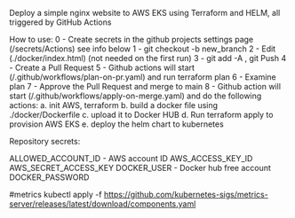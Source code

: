Deploy a simple nginx website to AWS EKS using Terraform and HELM, all triggered by GitHub Actions

How to use:
0 - Create secrets in the github projects settings page (/secrets/Actions) see info below
1 - git checkout -b new_branch
2 - Edit (./docker/index.html) (not needed on the first run) 
3 - git add -A , git Push 
4 - Create a Pull Request
5 - Github actions will start (/.github/workflows/plan-on-pr.yaml) and run terraform plan
6 - Examine plan 
7 - Approve the Pull Request and merge to main
8 - Github action will start (/.github/workflows/apply-on-merge.yaml) and do the following actions:
    a. init AWS, terraform
    b. build a docker file using ./docker/Dockerfile 
    c. upload it to Docker HUB
    d. Run terraform apply to provision AWS EKS
    e. deploy the helm chart to kubernetes 

Repository secrets:

ALLOWED_ACCOUNT_ID - AWS account ID
AWS_ACCESS_KEY_ID
AWS_SECRET_ACCESS_KEY
DOCKER_USER - Docker hub free account
DOCKER_PASSWORD 



#metrics
kubectl apply -f https://github.com/kubernetes-sigs/metrics-server/releases/latest/download/components.yaml
